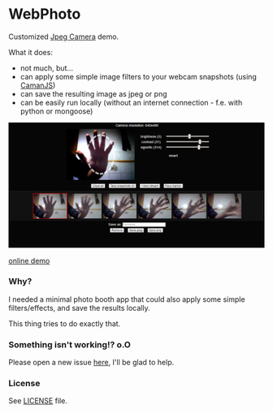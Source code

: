 # WebPhoto
Customized [Jpeg Camera](https://github.com/amw/jpeg_camera) demo.

What it does:

 - not much, but...
 - can apply some simple image filters to your webcam snapshots (using [CamanJS](http://camanjs.com/))
 - can save the resulting image as jpeg or png
 - can be easily run locally (without an internet connection - f.e. with python or mongoose)

![](assets/screenshot.png)

[online demo](https://rawgit.com/azrafe7/WebPhoto/master/index.html)


### Why?
I needed a minimal photo booth app that could also apply some simple filters/effects, and save the results locally.

This thing tries to do exactly that.

### Something isn't working!? o.O
Please open a new issue [here](https://github.com/azrafe7/WebPhoto/issues), I'll be glad to help.

### License
See [LICENSE](LICENSE) file.
